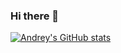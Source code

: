 ### Hi there 👋

[![Andrey's GitHub stats](https://github-readme-stats.vercel.app/api?username=leprekon91&theme=vue&show_icons=true&show=reviews,prs_merged,prs_merged_percentage&hide_rank=true)](https://github.com/leprekon91/github-readme-stats)
